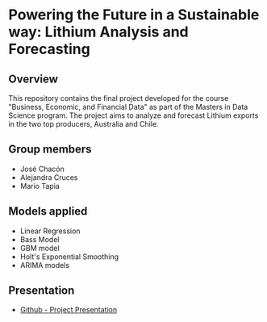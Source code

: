 # Powering the Future in a Sustainable way: Lithium Analysis and Forecasting

## Overview

This repository contains the final project developed for the course "Business, Economic, and Financial Data" as part of the Masters in Data Science program. The project aims to analyze and forecast  Lithium exports in the two top producers, Australia and Chile. 

## Group members

* José Chacón
* Alejandra Cruces
* Mario Tapia

## Models applied
* Linear Regression
* Bass Model
* GBM model
* Holt's Exponential Smoothing
* ARIMA models

## Presentation
- [Github - Project Presentation](https://github.com/jchaconm/UNIPD_BEFD_Lithium/blob/main/Final%20presentation%20.pdf)
